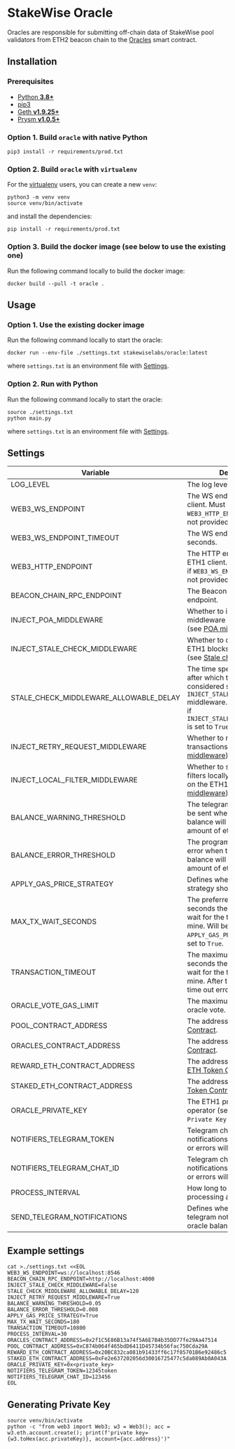 # StakeWise Oracle

Oracles are responsible for submitting off-chain data of StakeWise pool validators from ETH2 beacon chain
to the [Oracles](https://github.com/stakewise/contracts/blob/master/contracts/Oracles.sol) smart contract.

## Installation

### Prerequisites

- [Python **3.8+**](https://www.python.org/about/gettingstarted/)
- [pip3](https://pip.pypa.io/en/stable/installing/)
- [Geth **v1.9.25+**](https://github.com/ethereum/go-ethereum)
- [Prysm **v1.0.5+**](https://github.com/prysmaticlabs/prysm)

### Option 1. Build `oracle` with native Python

```shell script
pip3 install -r requirements/prod.txt
```

### Option 2. Build `oracle` with `virtualenv`

For the [virtualenv](https://virtualenv.pypa.io/en/latest/) users, you can create a new `venv`:

```shell script
python3 -m venv venv
source venv/bin/activate
```

and install the dependencies:

```shell script
pip install -r requirements/prod.txt
```

### Option 3. Build the docker image (see below to use the existing one)

Run the following command locally to build the docker image:

```shell script
docker build --pull -t oracle .
```

## Usage

### Option 1. Use the existing docker image

Run the following command locally to start the oracle:

```shell script
docker run --env-file ./settings.txt stakewiselabs/oracle:latest
```

where `settings.txt` is an environment file with [Settings](#settings).

### Option 2. Run with Python

Run the following command locally to start the oracle:

```shell script
source ./settings.txt
python main.py
```

where `settings.txt` is an environment file with [Settings](#settings).

## Settings

| Variable                               | Description                                                                                                                                                                                             | Required | Default |
|----------------------------------------|---------------------------------------------------------------------------------------------------------------------------------------------------------------------------------------------------------|----------|---------|
| LOG_LEVEL                              | The log level of the program.                                                                                                                                                                           | No       | DEBUG   |
| WEB3_WS_ENDPOINT                       | The WS endpoint to the ETH1 client. Must be specified if `WEB3_HTTP_ENDPOINT` endpoint is not provided.                                                                                                 | No       | -       |
| WEB3_WS_ENDPOINT_TIMEOUT               | The WS endpoint timeout in seconds.                                                                                                                                                                     | No       | 60      |
| WEB3_HTTP_ENDPOINT                     | The HTTP endpoint to the ETH1 client. Must be specified if `WEB3_WS_ENDPOINT` endpoint is not provided.                                                                                                 | No       | -       |
| BEACON_CHAIN_RPC_ENDPOINT              | The Beacon Chain RPC HTTP endpoint.                                                                                                                                                                     | Yes      | -       |
| INJECT_POA_MIDDLEWARE                  | Whether to inject POA middleware into Web3 client (see [POA middleware](https://web3py.readthedocs.io/en/stable/middleware.html#geth-style-proof-of-authority)).                                        | No       | False   |
| INJECT_STALE_CHECK_MIDDLEWARE          | Whether to check for stale ETH1 blocks in Web3 client (see [Stale check middleware](https://web3py.readthedocs.io/en/stable/middleware.html#stalecheck)).                                               | No       | False   |
| STALE_CHECK_MIDDLEWARE_ALLOWABLE_DELAY | The time specified in seconds after which the block is considered stale in `INJECT_STALE_CHECK_MIDDLEWARE` middleware. Must be specified if `INJECT_STALE_CHECK_MIDDLEWARE` is set to `True`.           | No       | -       |
| INJECT_RETRY_REQUEST_MIDDLEWARE        | Whether to retry failed transactions (see [Retry middleware](https://web3py.readthedocs.io/en/stable/middleware.html#httprequestretry)).                                                                | No       | False   |
| INJECT_LOCAL_FILTER_MIDDLEWARE         | Whether to store log event filters locally instead of storing on the ETH1 node (see [Local middleware](https://web3py.readthedocs.io/en/stable/middleware.html#locally-managed-log-and-block-filters)). | No       | False   |
| BALANCE_WARNING_THRESHOLD              | The telegram notification will be sent when the oracle's balance will drop below such amount of ether.                                                                                                  | Yes      | -       |
| BALANCE_ERROR_THRESHOLD                | The program will exit with an error when the oracle's balance will drop below such amount of ether.                                                                                                     | Yes      | -       |
| APPLY_GAS_PRICE_STRATEGY               | Defines whether the gas strategy should be applied.                                                                                                                                                     | No       | False   |
| MAX_TX_WAIT_SECONDS                    | The preferred number of seconds the oracle is willing to wait for the transaction to mine. Will be applied only if `APPLY_GAS_PRICE_STRATEGY` is set to `True`.                                         | No       | 120     |
| TRANSACTION_TIMEOUT                    | The maximum number of seconds the oracle is willing to wait for the transaction to mine. After that it will throw time out error.                                                                       | Yes      | -       |
| ORACLE_VOTE_GAS_LIMIT                  | The maximum gas spent on oracle vote.                                                                                                                                                                   | Yes      | -       |
| POOL_CONTRACT_ADDRESS                  | The address of the [Pool Contract](https://github.com/stakewise/contracts/blob/master/contracts/collectors/Pool.sol).                                                                                   | Yes      | -       |
| ORACLES_CONTRACT_ADDRESS               | The address of the [Oracle Contract](https://github.com/stakewise/contracts/blob/master/contracts/Oracles.sol).                                                                                         | Yes      | -       |
| REWARD_ETH_CONTRACT_ADDRESS            | The address of the [Reward ETH Token Contract](https://github.com/stakewise/contracts/blob/master/contracts/tokens/RewardEthToken.sol).                                                                 | Yes      | -       |
| STAKED_ETH_CONTRACT_ADDRESS            | The address of the  [Staked ETH Token Contract](https://github.com/stakewise/contracts/blob/master/contracts/tokens/StakedEthToken.sol).                                                                | Yes      | -       |
| ORACLE_PRIVATE_KEY                     | The ETH1 private key of the operator (see `Generating Private Key` below).                                                                                                                              | Yes      | -       |
| NOTIFIERS_TELEGRAM_TOKEN               | Telegram chat token where notifications about low balance or errors will be sent.                                                                                                                       | No       | -       |
| NOTIFIERS_TELEGRAM_CHAT_ID             | Telegram chat ID where notifications about low balance or errors will be sent.                                                                                                                          | No       | -       |
| PROCESS_INTERVAL                       | How long to wait before processing again.                                                                                                                                                               | Yes      | -       |
| SEND_TELEGRAM_NOTIFICATIONS            | Defines whether to send telegram notifications about oracle balance and errors.                                                                                                                         | No       | True    |

## Example settings

```shell script
cat >./settings.txt <<EOL
WEB3_WS_ENDPOINT=ws://localhost:8546
BEACON_CHAIN_RPC_ENDPOINT=http://localhost:4000
INJECT_STALE_CHECK_MIDDLEWARE=False
STALE_CHECK_MIDDLEWARE_ALLOWABLE_DELAY=120
INJECT_RETRY_REQUEST_MIDDLEWARE=True
BALANCE_WARNING_THRESHOLD=0.05
BALANCE_ERROR_THRESHOLD=0.008
APPLY_GAS_PRICE_STRATEGY=True
MAX_TX_WAIT_SECONDS=180
TRANSACTION_TIMEOUT=10800
PROCESS_INTERVAL=30
ORACLES_CONTRACT_ADDRESS=0x2f1C5E86B13a74f5A6E7B4b35DD77fe29Aa47514
POOL_CONTRACT_ADDRESS=0xC874b064f465bdD6411D45734b56fac750Cda29A
REWARD_ETH_CONTRACT_ADDRESS=0x20BC832ca081b91433ff6c17f85701B6e92486c5
STAKED_ETH_CONTRACT_ADDRESS=0xFe2e637202056d30016725477c5da089Ab0A043A
ORACLE_PRIVATE_KEY=0x<private_key>
NOTIFIERS_TELEGRAM_TOKEN=12345token
NOTIFIERS_TELEGRAM_CHAT_ID=123456
EOL
```

## Generating Private Key

```shell script
source venv/bin/activate
python -c "from web3 import Web3; w3 = Web3(); acc = w3.eth.account.create(); print(f'private key={w3.toHex(acc.privateKey)}, account={acc.address}')"
```
